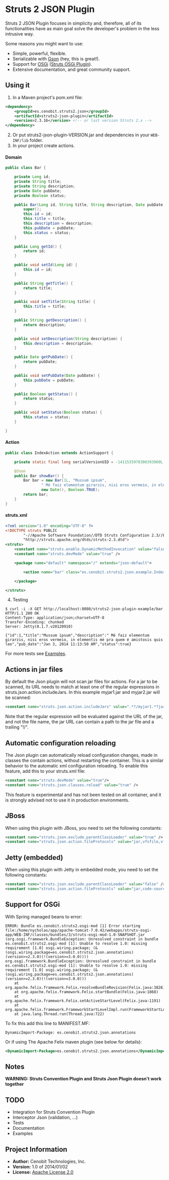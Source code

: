 Struts 2 JSON Plugin
====================

Struts 2 JSON Plugin focuses in simplicity and, therefore, all of its 
functionalities have as main goal solve the developer's problem in the less intrusive way.

Some reasons you might want to use:

* Simple, powerful, flexible.
* Serializable with [Gson](http://code.google.com/p/google-gson/ "Gson") (hey, this is great!).
* Support for [OSGi](http://www.osgi.org/Main/HomePage "OSGi") ([Struts OSGi Plugin](http://struts.apache.org/release/2.2.x/docs/osgi-plugin.html "Struts OSGi Plugin")).
* Extensive documentation, and great community support.


Using it
--------

1.  In a Maven project's pom.xml file:

```xml   
<dependency>
    <groupId>es.cenobit.struts2.json</groupId>
    <artifactId>struts2-json-plugin</artifactId>
    <version>2.3.16</version> <!-- or last version Struts 2.x -->
</dependency>
```

2.  Or put struts2-json-plugin-VERSION.jar and dependencies in your `WEB-INF/lib` folder.
3.  In your project create actions.


#### Domain ####

```java
public class Bar {

    private Long id;
    private String title;
    private String description;
    private Date pubDate;
    private Boolean status;

    public Bar(Long id, String title, String description, Date pubDate, Boolean status) {
        super();
        this.id = id;
        this.title = title;
        this.description = description;
        this.pubDate = pubDate;
        this.status = status;
    }

    public Long getId() {
        return id;
    }

    public void setId(Long id) {
        this.id = id;
    }

    public String getTitle() {
        return title;
    }

    public void setTitle(String title) {
        this.title = title;
    }

    public String getDescription() {
        return description;
    }

    public void setDescription(String description) {
        this.description = description;
    }

    public Date getPubDate() {
        return pubDate;
    }

    public void setPubDate(Date pubDate) {
        this.pubDate = pubDate;
    }

    public Boolean getStatus() {
        return status;
    }

    public void setStatus(Boolean status) {
        this.status = status;
    }

}
```


#### Action ####

```java
public class IndexAction extends ActionSupport {

    private static final long serialVersionUID = -1411535978306393960L;

    @Json
    public Bar showBar() {
        Bar bar = new Bar(1L, "Mussum ipsum",
                " Mé faiz elementum girarzis, nisi eros vermeio, in elementis mé pra quem é amistosis quis leo",
                new Date(), Boolean.TRUE);
        return bar;
    }
}
```


#### struts.xml ####

```xml
<?xml version="1.0" encoding="UTF-8" ?>
<!DOCTYPE struts PUBLIC
        "-//Apache Software Foundation//DTD Struts Configuration 2.3//EN"
        "http://struts.apache.org/dtds/struts-2.3.dtd">
<struts>
    <constant name="struts.enable.DynamicMethodInvocation" value="false" />
    <constant name="struts.devMode" value="true" />

    <package name="default" namespace="/" extends="json-default">

        <action name="bar" class="es.cenobit.struts2.json.example.IndexAction" method="showBar" />

    </package>

</struts>
```

4.  Testing

```
$ curl -i -X GET http://localhost:8080/struts2-json-plugin-example/bar
HTTP/1.1 200 OK
Content-Type: application/json;charset=UTF-8
Transfer-Encoding: chunked
Server: Jetty(8.1.7.v20120910)

{"id":1,"title":"Mussum ipsum","description":" Mé faiz elementum girarzis, nisi eros vermeio, in elementis mé pra quem é amistosis quis leo","pub_date":"Jan 3, 2014 11:13:50 AM","status":true}
```

For more tests see [Examples](https://github.com/cenobites/struts2-json-plugin/tree/master/examples "Examples").


Actions in jar files
--------------------

By default the Json plugin will not scan jar files for actions. For a jar to be scanned, its URL needs to match at least one of the regular expressions in struts.json.action.includeJars. In this example myjar1.jar and myjar2.jar will be scanned:

```xml
<constant name="struts.json.action.includeJars" value=".*?/myjar1.*?jar(!/)?,.*?/myjar2*?jar(!/)?"
```

Note that the regular expression will be evaluated against the URL of the jar, and not the file name, the jar URL can contain a path to the jar file and a trailing "!/".


Automatic configuration reloading
---------------------------------

The Json plugin can automatically reload configuration changes, made in classes the contain actions, without restarting the container. This is a similar behavior to the automatic xml configuration reloading. To enable this feature, add this to your struts.xml file:

```xml
<constant name="struts.devMode" value="true"/>
<constant name="struts.json.classes.reload" value="true" /> 
```

This feature is experimental and has not been tested on all container, and it is strongly advised not to use it in production environments.


JBoss
-----

When using this plugin with JBoss, you need to set the following constants:

```xml
<constant name="struts.json.exclude.parentClassLoader" value="true" />
<constant name="struts.json.action.fileProtocols" value="jar,vfsfile,vfszip" />
```


Jetty (embedded)
----------------

When using this plugin with Jetty in embedded mode, you need to set the following constants:

```xml
<constant name="struts.json.exclude.parentClassLoader" value="false" />
<constant name="struts.json.action.fileProtocols" value="jar,code-source" />
```


Support for OSGi
----------------

With Spring managed beans to error:

```
ERROR: Bundle es.cenobit.struts2.osgi-mod [1] Error starting file:/home/nycholas/app/apache-tomcat-7.0.42/webapps/struts-osgi-app/WEB-INF/classes/bundles/3/struts-osgi-mod-1.0-SNAPSHOT.jar (org.osgi.framework.BundleException: Unresolved constraint in bundle es.cenobit.struts2.osgi-mod [1]: Unable to resolve 1.0: missing requirement [1.0] osgi.wiring.package; (&(osgi.wiring.package=es.cenobit.struts2.json.annotations)(version>=2.3.0)(!(version>=3.0.0))))
org.osgi.framework.BundleException: Unresolved constraint in bundle es.cenobit.struts2.osgi-mod [1]: Unable to resolve 1.0: missing requirement [1.0] osgi.wiring.package; (&(osgi.wiring.package=es.cenobit.struts2.json.annotations)(version>=2.3.0)(!(version>=3.0.0)))
    at org.apache.felix.framework.Felix.resolveBundleRevision(Felix.java:3826)
    at org.apache.felix.framework.Felix.startBundle(Felix.java:1868)
    at org.apache.felix.framework.Felix.setActiveStartLevel(Felix.java:1191)
    at org.apache.felix.framework.FrameworkStartLevelImpl.run(FrameworkStartLevelImpl.java:295)
    at java.lang.Thread.run(Thread.java:722)
``` 

To fix this add this line to MANIFEST.MF:

```
DynamicImport-Package: es.cenobit.struts2.json.annotations
```

Or if using The Apache Felix maven plugin (see below for details):

```xml
<DynamicImport-Package>es.cenobit.struts2.json.annotations</DynamicImport-Package>
```


Notes
-----

**WARNING: Struts Convention Plugin and Struts Json Plugin doesn't work together**


TODO
----

* Integration for Struts Convention Plugin
* Interceptor Json (validation, ...)
* Tests
* Documentation
* Examples


Project Information
-------------------

* __Author:__ Cenobit Technologies, Inc.
* __Version:__ 1.0 of 2014/01/02
* __License:__ [Apache License 2.0](http://www.apache.org/licenses/LICENSE-2.0.html "Apache License 2.0")